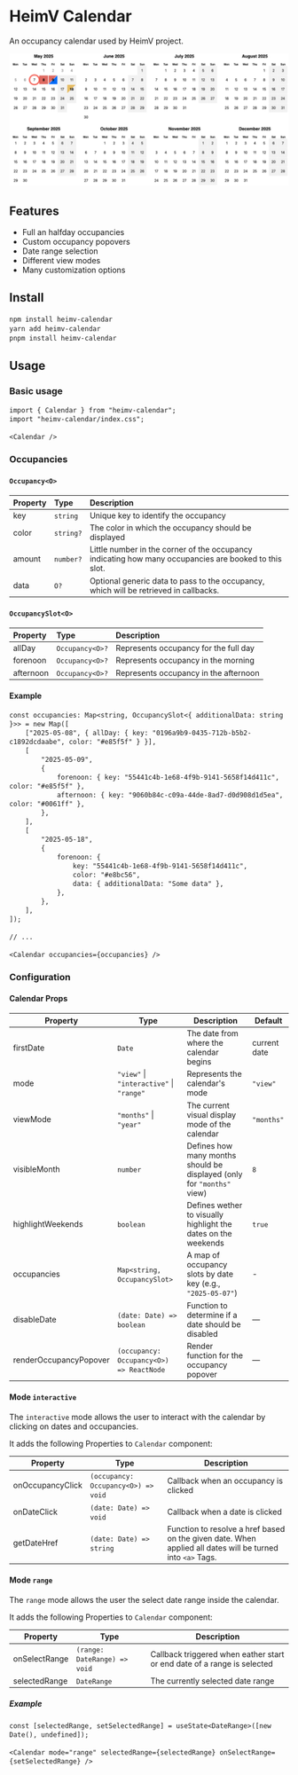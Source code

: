 # HeimV Calendar

An occupancy calendar used by HeimV project.

![alt text](docs/preview.png)

## Features

- Full an halfday occupancies 
- Custom occupancy popovers
- Date range selection
- Different view modes
- Many customization options

## Install

```bash
npm install heimv-calendar
yarn add heimv-calendar
pnpm install heimv-calendar
```

## Usage

### Basic usage

```tsx
import { Calendar } from "heimv-calendar";
import "heimv-calendar/index.css";

<Calendar />
```

### Occupancies

#### `Occupancy<O>`

| Property | Type      | Description                                                                                           |
| :------- | :-------- | :---------------------------------------------------------------------------------------------------- |
| key      | `string`  | Unique key to identify the occupancy                                                                  |
| color    | `string?` | The color in which the occupancy should be displayed                                                  |
| amount   | `number?` | Little number in the corner of the occupancy indicating how many occupancies are booked to this slot. |
| data     | `O?`      | Optional generic data to pass to the occupancy, which will be retrieved in callbacks.                 |

#### `OccupancySlot<O>`

| Property  | Type            | Description                           |
| :-------- | :-------------- | :------------------------------------ |
| allDay    | `Occupancy<O>?` | Represents occupancy for the full day |
| forenoon  | `Occupancy<O>?` | Represents occupancy in the morning   |
| afternoon | `Occupancy<O>?` | Represents occupancy in the afternoon |

#### Example

```tsx
const occupancies: Map<string, OccupancySlot<{ additionalData: string }>> = new Map([
	["2025-05-08", { allDay: { key: "0196a9b9-0435-712b-b5b2-c1892dcdaabe", color: "#e85f5f" } }],
	[
		"2025-05-09",
		{
			forenoon: { key: "55441c4b-1e68-4f9b-9141-5658f14d411c", color: "#e85f5f" },
			afternoon: { key: "9060b84c-c09a-44de-8ad7-d0d908d1d5ea", color: "#0061ff" },
		},
	],
	[
		"2025-05-18",
		{
			forenoon: {
				key: "55441c4b-1e68-4f9b-9141-5658f14d411c",
				color: "#e8bc56",
				data: { additionalData: "Some data" },
			},
		},
	],
]);

// ...

<Calendar occupancies={occupancies} />
```

### Configuration

#### Calendar Props

| Property               | Type                                     | Description                                                            | Default      |
| ---------------------- | ---------------------------------------- | ---------------------------------------------------------------------- | ------------ |
| firstDate              | `Date`                                   | The date from where the calendar begins                                | current date |
| mode                   | `"view"` \| `"interactive"` \| `"range"` | Represents the calendar's mode                                         | `"view"`     |
| viewMode               | `"months"` \| `"year"`                   | The current visual display mode of the calendar                        | `"months"`   |
| visibleMonth           | `number`                                 | Defines how many months should be displayed (only for `"months"` view) | `8`          |
| highlightWeekends      | `boolean`                                | Defines wether to visually highlight the dates on the weekends         | `true`       |
| occupancies            | `Map<string, OccupancySlot>`             | A map of occupancy slots by date key (e.g., `"2025-05-07"`)            | -            |
| disableDate            | `(date: Date) => boolean`                | Function to determine if a date should be disabled                     | —            |
| renderOccupancyPopover | `(occupancy: Occupancy<O>) => ReactNode` | Render function for the occupancy popover                              | —            |

#### Mode `interactive`

The `interactive` mode allows the user to interact with the calendar by clicking on dates and occupancies.

It adds the following Properties to `Calendar` component:

| Property         | Type                                | Description                                                                                                |
| ---------------- | ----------------------------------- | ---------------------------------------------------------------------------------------------------------- |
| onOccupancyClick | `(occupancy: Occupancy<O>) => void` | Callback when an occupancy is clicked                                                                      |
| onDateClick      | `(date: Date) => void`              | Callback when a date is clicked                                                                            |
| getDateHref      | `(date: Date) => string`            | Function to resolve a href based on the given date. When applied all dates will be turned into `<a>` Tags. |

#### Mode `range`

The `range` mode allows the user the select date range inside the calendar.

It adds the following Properties to `Calendar` component:

| Property      | Type                         | Description                                                             |
| ------------- | ---------------------------- | ----------------------------------------------------------------------- |
| onSelectRange | `(range: DateRange) => void` | Callback triggered when eather start or end date of a range is selected |
| selectedRange | `DateRange`                  | The currently selected date range                                       |

##### Example

```tsx 
const [selectedRange, setSelectedRange] = useState<DateRange>([new Date(), undefined]);

<Calendar mode="range" selectedRange={selectedRange} onSelectRange={setSelectedRange} />
```